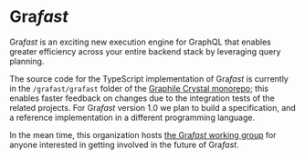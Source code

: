 # Gra*fast*

Gra*fast* is an exciting new execution engine for GraphQL that enables greater
efficiency across your entire backend stack by leveraging query planning.

The source code for the TypeScript implementation of Gra*fast* is currently in
the `/grafast/grafast` folder of the [Graphile Crystal
monorepo](https://github.com/graphile/crystal/tree/main/grafast/grafast); this enables
faster feedback on changes due to the integration tests of the related
projects. For Gra*fast* version 1.0 we plan to build a specification, and a
reference implementation in a different programming language.

In the mean time, this organization hosts [the Gra*fast* working
group](https://github.com/grafast/wg) for anyone interested in getting involved
in the future of Gra*fast*.

